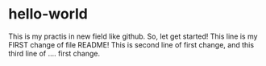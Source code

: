 # hello-world
This is my practis in new field like github.
So, let get started! This line is my FIRST change of file README!
This is second line of first change,
and this third line of .... first change.
